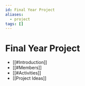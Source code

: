 ```yaml
---
id: Final Year Project
aliases:
  - project
tags: []
---
```


# Final Year Project

- [[#Introduction]]
- [[#Members]]
- [[#Activities]]
- [[Project Ideas]]
